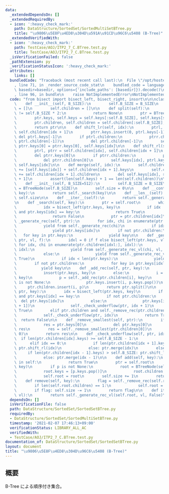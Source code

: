 ```yaml
---
data:
  _extendedDependsOn: []
  _extendedRequiredBy:
  - icon: ':heavy_check_mark:'
    path: DataStructure/SortedSet/SortedMultiSetBTree.py
    title: "\u9806\u5E8F\u4ED8\u304D\u591A\u91CD\u96C6\u5408 (B-Tree)"
  _extendedVerifiedWith:
  - icon: ':heavy_check_mark:'
    path: TestCase/AOJ/ITP2_7_C.BTree.test.py
    title: TestCase/AOJ/ITP2_7_C.BTree.test.py
  _isVerificationFailed: false
  _pathExtension: py
  _verificationStatusIcon: ':heavy_check_mark:'
  attributes:
    links: []
  bundledCode: "Traceback (most recent call last):\n  File \"/opt/hostedtoolcache/Python/3.9.1/x64/lib/python3.9/site-packages/onlinejudge_verify/documentation/build.py\"\
    , line 71, in _render_source_code_stat\n    bundled_code = language.bundle(stat.path,\
    \ basedir=basedir, options={'include_paths': [basedir]}).decode()\n  File \"/opt/hostedtoolcache/Python/3.9.1/x64/lib/python3.9/site-packages/onlinejudge_verify/languages/python.py\"\
    , line 96, in bundle\n    raise NotImplementedError\nNotImplementedError\n"
  code: "from bisect import bisect_left, bisect_right, insort\n\n\nclass BTreeNode:\n\
    \    def __init__(self, B_SIZE):\n        self.B_SIZE = B_SIZE\n        self.keys\
    \ = []\n        self.children = []\n\n    def split(self):\n        if len(self.keys)\
    \ != self.B_SIZE * 2:\n            return None\n        ptr = BTreeNode(self.B_SIZE)\n\
    \        ptr.keys, self.keys = self.keys[:self.B_SIZE], self.keys[self.B_SIZE:]\n\
    \        ptr.children, self.children = self.children[:self.B_SIZE], self.children[self.B_SIZE:]\n\
    \        return ptr\n\n    def shift_lr(self, idx):\n        ptrl, ptrr = self.children[idx],\
    \ self.children[idx + 1]\n        ptrr.keys.insert(0, ptrl.keys[-1])\n       \
    \ del ptrl.keys[-1]\n        if ptrl.children:\n            ptrr.children.insert(0,\
    \ ptrl.children[-1])\n            del ptrl.children[-1]\n        self.keys[idx],\
    \ ptrr.keys[0] = ptrr.keys[0], self.keys[idx]\n\n    def shift_rl(self, idx):\n\
    \        ptrl, ptrr = self.children[idx], self.children[idx + 1]\n        ptrl.keys.append(ptrr.keys[0])\n\
    \        del ptrr.keys[0]\n        if ptrr.children:\n            ptrl.children.append(ptrr.children[0])\n\
    \            del ptrr.children[0]\n        self.keys[idx], ptrl.keys[-1] = ptrl.keys[-1],\
    \ self.keys[idx]\n\n    def merge(self, idx):\n        self.children[idx].keys\
    \ += [self.keys[idx]] + self.children[idx + 1].keys\n        self.children[idx].children\
    \ += self.children[idx + 1].children\n        del self.keys[idx], self.children[idx\
    \ + 1]\n        assert(len(self.keys) + 1 == len(self.children))\n\n\nclass SortedSetBTree:\n\
    \    def __init__(self, B_SIZE=512):\n        self.B_SIZE = B_SIZE\n        self.root\
    \ = BTreeNode(self.B_SIZE)\n        self.size = 0\n\n    def __contains__(self,\
    \ key):\n        return self._search(key)\n\n    def __len__(self):\n        return\
    \ self.size\n\n    def __iter__(self):\n        return self._generate_rec(self.root)\n\
    \n    def _search(self, key):\n        ptr = self.root\n        while True:\n\
    \            idx = bisect_left(ptr.keys, key)\n            if idx != len(ptr.keys)\
    \ and ptr.keys[idx] == key:\n                return True\n            if not ptr.children:\n\
    \                return False\n            ptr = ptr.children[idx]\n\n    def\
    \ _generate_rec(self, ptr):\n        for idx, chi in enumerate(ptr.children):\n\
    \            yield from self._generate_rec(chi)\n            if idx < len(ptr.keys):\n\
    \                yield ptr.keys[idx]\n        if not ptr.children:\n         \
    \   for key in ptr.keys:\n                yield key\n\n    def _generate_rec_vl(self,\
    \ ptr, vl, f):\n        idxl = 0 if f else bisect_left(ptr.keys, vl)\n       \
    \ for idx, chi in enumerate(ptr.children[idxl:], idxl):\n            if idx ==\
    \ idxl:\n                yield from self._generate_rec_vl(chi, vl, f | False)\n\
    \            else:\n                yield from self._generate_rec_vl(chi, vl,\
    \ True)\n            if idx < len(ptr.keys):\n                yield ptr.keys[idx]\n\
    \        if not ptr.children:\n            for key in ptr.keys[idxl:]:\n     \
    \           yield key\n\n    def _add_rec(self, ptr, key):\n        if not ptr.children:\n\
    \            insort(ptr.keys, key)\n        else:\n            i = bisect_right(ptr.keys,\
    \ key)\n            p = self._add_rec(ptr.children[i], key)\n            if p\
    \ is not None:\n                ptr.keys.insert(i, p.keys.pop())\n           \
    \     ptr.children.insert(i, p)\n        return ptr.split()\n\n    def _remove_rec(self,\
    \ ptr, key):\n        idx = bisect_left(ptr.keys, key)\n        if idx != len(ptr.keys)\
    \ and ptr.keys[idx] == key:\n            if not ptr.children:\n              \
    \  del ptr.keys[idx]\n            else:\n                ptr.keys[idx] = self._remove_smallest(ptr.children[idx\
    \ + 1])\n                self._check_underflow(ptr, idx + 1)\n            return\
    \ True\n        elif ptr.children and self._remove_rec(ptr.children[idx], key):\n\
    \            self._check_underflow(ptr, idx)\n            return True\n      \
    \  return False\n\n    def _remove_smallest(self, ptr):\n        if not ptr.children:\n\
    \            res = ptr.keys[0]\n            del ptr.keys[0]\n            return\
    \ res\n        res = self._remove_smallest(ptr.children[0])\n        self._check_underflow(ptr,\
    \ 0)\n        return res\n\n    def _check_underflow(self, ptr, idx):\n      \
    \  if len(ptr.children[idx].keys) >= self.B_SIZE - 1:\n            return\n  \
    \      elif idx == 0:\n            if len(ptr.children[idx + 1].keys) > self.B_SIZE:\
    \ ptr.shift_rl(idx)\n            else: ptr.merge(idx)\n        else:\n       \
    \     if len(ptr.children[idx - 1].keys) > self.B_SIZE: ptr.shift_lr(idx - 1)\n\
    \            else: ptr.merge(idx - 1)\n\n    def add(self, key):\n        if key\
    \ in self:\n            return True\n        ptr = self.root\n        p = self._add_rec(ptr,\
    \ key)\n        if p is not None:\n            root = BTreeNode(self.B_SIZE)\n\
    \            root.keys = [p.keys.pop()]\n            root.children = [p, self.root]\n\
    \            self.root = root\n        self.size += 1\n        return True\n\n\
    \    def remove(self, key):\n        flag = self._remove_rec(self.root, key)\n\
    \        if len(self.root.children) == 1:\n            self.root = self.root.children[0]\n\
    \        if flag: self.size -= 1\n        return flag\n\n    def iterate(self,\
    \ vl):\n        return self._generate_rec_vl(self.root, vl, False)\n"
  dependsOn: []
  isVerificationFile: false
  path: DataStructure/SortedSet/SortedSetBTree.py
  requiredBy:
  - DataStructure/SortedSet/SortedMultiSetBTree.py
  timestamp: '2021-02-07 17:46:13+09:00'
  verificationStatus: LIBRARY_ALL_AC
  verifiedWith:
  - TestCase/AOJ/ITP2_7_C.BTree.test.py
documentation_of: DataStructure/SortedSet/SortedSetBTree.py
layout: document
title: "\u9806\u5E8F\u4ED8\u304D\u96C6\u5408 (B-Tree)"
---
```

## 概要
B-Tree による順序付き集合。
